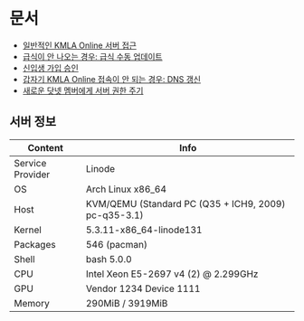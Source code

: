 # 문서

* [일반적인 KMLA Online 서버 접근](access.md)
* [급식이 안 나오는 경우: 급식 수동 업데이트](food.md)
* [신입생 가입 승인](grant-users.md)
* [갑자기 KMLA Online 접속이 안 되는 경우: DNS 갱신](renew-dns.md)
* [새로운 닷넷 멤버에게 서버 권한 주기](give-server-access.md)

## 서버 정보

| Content          | Info                                                  |
|------------------|-------------------------------------------------------|
| Service Provider | Linode                                                |
| OS               | Arch Linux x86_64                                     |
| Host             | KVM/QEMU (Standard PC (Q35 + ICH9, 2009) pc-q35-3.1)  |
| Kernel           | 5.3.11-x86_64-linode131                               |
| Packages         | 546 (pacman)                                          |
| Shell            | bash 5.0.0                                            |
| CPU              | Intel Xeon E5-2697 v4 (2) @ 2.299GHz                  |
| GPU              | Vendor 1234 Device 1111                               |
| Memory           | 290MiB / 3919MiB                                      |